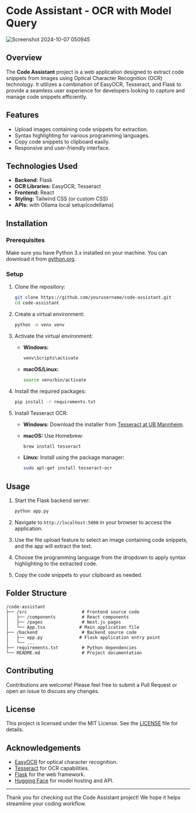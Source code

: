 # Code Assistant - OCR with Model Query

![Screenshot 2024-10-07 050945](https://github.com/user-attachments/assets/12eb0b31-ad29-40b4-8063-e83a910d8f3e)


## Overview

The **Code Assistant** project is a web application designed to extract code snippets from images using Optical Character Recognition (OCR) technology. It utilizes a combination of EasyOCR, Tesseract, and Flask to provide a seamless user experience for developers looking to capture and manage code snippets efficiently.

## Features

- Upload images containing code snippets for extraction.
- Syntax highlighting for various programming languages.
- Copy code snippets to clipboard easily.
- Responsive and user-friendly interface.

## Technologies Used

- **Backend:** Flask
- **OCR Libraries:** EasyOCR, Tesseract
- **Frontend:** React
- **Styling:** Tailwind CSS (or custom CSS)
- **APIs:** with Ollama local setup(codellama)

## Installation

### Prerequisites

Make sure you have Python 3.x installed on your machine. You can download it from [python.org](https://www.python.org/downloads/).

### Setup

1. Clone the repository:

   ```bash
   git clone https://github.com/yourusername/code-assistant.git
   cd code-assistant
   ```

2. Create a virtual environment:

   ```bash
   python -m venv venv
   ```

3. Activate the virtual environment:

   - **Windows:**

     ```bash
     venv\Scripts\activate
     ```

   - **macOS/Linux:**

     ```bash
     source venv/bin/activate
     ```

4. Install the required packages:

   ```bash
   pip install -r requirements.txt
   ```

5. Install Tesseract OCR:

   - **Windows:** Download the installer from [Tesseract at UB Mannheim](https://github.com/UB-Mannheim/tesseract/wiki).
   - **macOS:** Use Homebrew:

     ```bash
     brew install tesseract
     ```

   - **Linux:** Install using the package manager:

     ```bash
     sudo apt-get install tesseract-ocr
     ```

## Usage

1. Start the Flask backend server:

   ```bash
   python app.py
   ```

2. Navigate to `http://localhost:5000` in your browser to access the application.

3. Use the file upload feature to select an image containing code snippets, and the app will extract the text.

4. Choose the programming language from the dropdown to apply syntax highlighting to the extracted code.

5. Copy the code snippets to your clipboard as needed.

## Folder Structure

```
/code-assistant
├── /src                     # Frontend source code
│   ├── /components          # React components
│   ├── /pages               # Next.js pages
│   └── App.tsx             # Main application file
├── /backend                 # Backend source code
│   ├── app.py              # Flask application entry point
│   └── ...
├── requirements.txt         # Python dependencies
└── README.md                # Project documentation
```

## Contributing

Contributions are welcome! Please feel free to submit a Pull Request or open an issue to discuss any changes.

## License

This project is licensed under the MIT License. See the [LICENSE](LICENSE) file for details.

## Acknowledgements

- [EasyOCR](https://github.com/JaidedAI/EasyOCR) for optical character recognition.
- [Tesseract](https://github.com/tesseract-ocr/tesseract) for OCR capabilities.
- [Flask](https://flask.palletsprojects.com/) for the web framework.
- [Hugging Face](https://huggingface.co/) for model hosting and API.

---

Thank you for checking out the Code Assistant project! We hope it helps streamline your coding workflow.
